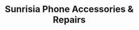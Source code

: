 ---
title: "Sunrisia Phone Accessories & Repairs"
url: /preston/sunrisia-phone-accessories-and-repairs/
shop: mobile phone
---